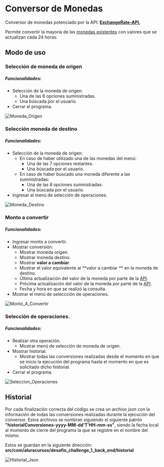 # Conversor de Monedas

Conversor de monedas potenciado por la API: **[ExchangeRate-API.](https://www.exchangerate-api.com/")**

Permite convertir la mayoría de las [monedas existentes](https://www.exchangerate-api.com/docs/supported-currencies "monedas existentes") con valores que se actualizan cada 24 horas.

## Modo de uso

### Selección de moneda de origen

##### Funcionalidades:
- Selección de la moneda de origen:
  - Una de las 8 opciones suministradas.
  - Una búscada por el usuario.
- Cerrar el programa.


![Moneda_Origen](https://github.com/Anbeld/Challenge-ConversorDeMonedas_BackEnd/assets/147835151/4ebe7137-081c-4ad8-b816-5846b000ee77)

### Selección moneda de destino

##### Funcionalidades:
- Selección de la moneda de origen:
  - En caso de haber utilizado una de las monedas del menú:
	  - Una de las 7 opciones restantes.
	  - Una búscada por el usuario.
  - En caso de haber buscado una moneda diferente a las suministradas:
	  - Una de las 8 opciones suministradas.
	  - Una búscada por el usuario.
- Ingresar al menú de selección de operaciones.


![Moneda_Destino](https://github.com/Anbeld/Challenge-ConversorDeMonedas_BackEnd/assets/147835151/5916e1b1-4d27-417b-8f79-3abb5038f2f3)

### Monto a convertir

##### Funcionalidades:
- Ingresar monto a convertir.
- Mostrar conversión:
	- Mostrar moneda origen.
	- Mostrar moneda destino.
	- Mostrar **valor a cambiar**.
	- Mostrar el valor equivalente al **valor a cambiar ** en la moneda de destino.
	- Última actualización del valor de la moneda por parte de la [API](https://www.exchangerate-api.com/ "API").
	- Prócima actualización del valor de la moneda por parte de la [API](https://www.exchangerate-api.com/ "API").
	- Fecha y hora en que se realizó la consulta.
- Mostrar el menú de seleccción de operaciones.

![Monto_A_Convertir](https://github.com/Anbeld/Challenge-ConversorDeMonedas_BackEnd/assets/147835151/d42b9aea-8c5b-4f8f-b35c-07ee79ba342d)

### Selección de operaciones.

##### Funcionalidades:

- Realizar otra operación.
	- Mostrar menú de selección de moneda de origen.
- Mostrar historial.
	- Mostrar todas las conversiones realizadas desde el momento en que se inicio la ejecución del programa hasta el momento en que es solicitado dicho historial.
- Cerrar el programa.

![Seleccion_Operaciones](https://github.com/Anbeld/Challenge-ConversorDeMonedas_BackEnd/assets/147835151/5389b899-b4bd-445e-939c-acce6154bcda)


## Historial
Por cada finalización correcta del código se crea un archivo *json* con la información de todas las conversiones realizadas durante la ejecución del conversor. Estos archivos se nombran siguiendo el siguiente patrón **"historialConversiones-yyyy-MM-dd'T'HH-mm-ss"**, siendo la fecha local al momento de cierre del programa la que se registre en el nombre del mismo.

Estos se guardan en la siguiente dirección: **src/com/aluracursos/desafio_challenge_1_back_end/historial**

![Historial_Json](https://github.com/Anbeld/Challenge-ConversorDeMonedas_BackEnd/assets/147835151/0d1fee2e-2c1f-4b6a-8b96-3c22170e1f19)
